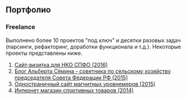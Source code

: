 ## Портфолио

### Freelance
Выполнено более 10 проектов "под ключ" и десятки разовых задач (парсинги, рефакторинг, доработки функционала и т.д.). Некоторые проекты представлены ниже.

1. [Сайт-визитка для НКО СПФО (2016)](projects/spfo.ru/README.md)
2. [Блог Альберта Сёмина - советника по сельскому хозяйству председателя Совета Федерации РФ (2015)](projects/albertsemin.ru/README.md)
3. [Одностраничный сайт магнитных уровнемеров (2015)](projects/ruu-m.ru/README.md)
4. [Интернет магазин спортивных товаров (2014)](projects/yongbody.ru/README.md)
